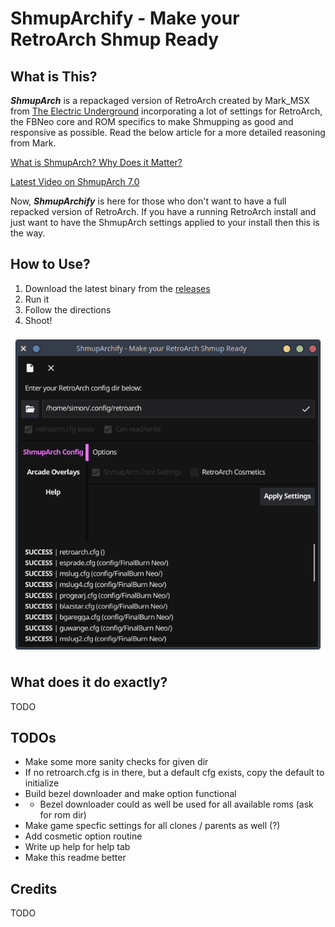 # ShmupArchify - Make your RetroArch Shmup Ready

## What is This?

***ShmupArch*** is a repackaged version of RetroArch created by Mark_MSX from [The Electric Underground](https://www.youtube.com/@TheElectricUnderground) incorporating a lot of settings for RetroArch, the FBNeo core and ROM specifics to make Shmupping as good and responsive as possible. Read the below article for a more detailed reasoning from Mark.

[What is ShmupArch? Why Does it Matter?](https://www.patreon.com/posts/article-what-is-57566721?l=fr)

[Latest Video on ShmupArch 7.0](https://www.youtube.com/watch?v=Sec3r6RKAPg&feature=youtu.be)


Now, ***ShmupArchify*** is here for those who don't want to have a full repacked version of RetroArch. If you have a running RetroArch install and just want to have the ShmupArch settings applied to your install then this is the way.


## How to Use?

1) Download the latest binary from the [releases](https://github.com/zmnpl/shmuparchify/releases)
2) Run it
3) Follow the directions
4) Shoot!

![demo](https://raw.githubusercontent.com/zmnpl/shmuparchify/main/demo/guidemo.png)


## What does it do exactly?

TODO

## TODOs

- Make some more sanity checks for given dir
- If no retroarch.cfg is in there, but a default cfg exists, copy the default to initialize
- Build bezel downloader and make option functional
- - Bezel downloader could as well be used for all available roms (ask for rom dir)
- Make game specfic settings for all clones / parents as well (?)
- Add cosmetic option routine
- Write up help for help tab
- Make this readme better

## Credits

TODO